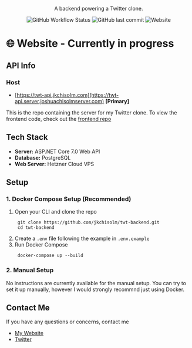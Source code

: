 [//]: # (<p align="center">)

[//]: # (<img src="https://socialify.git.ci/jkchisolm/twt-backend/image?language=1&name=1&owner=1&pattern=Signal&stargazers=1&theme=Auto" alt="twt-backend" width="640" height="320" />)

[//]: # (</p>)

<p align="center">
  A backend powering a Twitter clone.
</p>
<p align="center">
<img alt="GitHub Workflow Status" src="https://img.shields.io/github/actions/workflow/status/jkchisolm/twt-api/main.yml">
<img alt="GitHub last commit" src="https://img.shields.io/github/last-commit/jkchisolm/twt-api">
<img alt="Website" src="https://img.shields.io/website?label=API&url=https%3A%2F%2Ftwt-api.jkchisolm.com">
</p>

# 🌐 Website - Currently in progress

## API Info

### Host

- [https://twt-api.jkchisolm.com](https://twt-api.server.joshuachisolmserver.com) **[Primary]**

This is the repo containing the server for my Twitter clone.
To view the frontend code, check out the [frontend repo](https://www.github.com/frozenal/twt-frontend)

## Tech Stack

- **Server:** ASP.NET Core 7.0 Web API
- **Database:** PostgreSQL
- **Web Server:** Hetzner Cloud VPS

## Setup

### 1. Docker Compose Setup **(Recommended)**

1. Open your CLI and clone the repo
   ```
    git clone https://github.com/jkchisolm/twt-backend.git
    cd twt-backend
   ```
2. Create a `.env` file following the example in `.env.example`
3. Run Docker Compose
   ```
    docker-compose up --build
   ```

### 2. Manual Setup

No instructions are currently available for the manual setup. You can try to set it up manually, however I would 
strongly recommnd just using Docker.

## Contact Me

If you have any questions or concerns, contact me

- [My Website](https://www.jkchisolm.com)
- [Twitter](https://www.twitter.com/frozenal)
